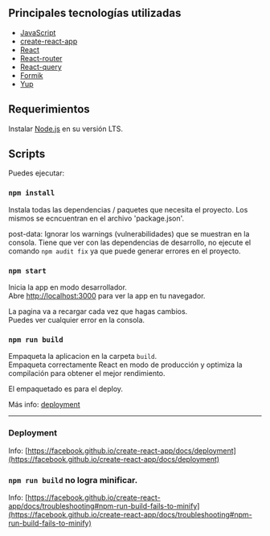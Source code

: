 ## Principales tecnologías utilizadas

- [JavaScript](https://developer.mozilla.org/es/docs/Web/JavaScript)
- [create-react-app](https://create-react-app.dev/)
- [React](https://reactjs.org/)
- [React-router](https://reactrouter.com/)
- [React-query](https://react-query.tanstack.com/)
- [Formik](https://formik.org/)
- [Yup](https://github.com/jquense/yup)

## Requerimientos

Instalar [Node.js](https://nodejs.org/en/) en su versión LTS.

## Scripts

Puedes ejecutar:

### `npm install`

Instala todas las dependencias / paquetes que necesita el proyecto. Los mismos se ecncuentran en el archivo 'package.json'.

post-data: Ignorar los warnings (vulnerabilidades) que se muestran en la consola. Tiene que ver con las dependencias de desarrollo, no ejecute el comando `npm audit fix` ya que puede generar errores en el proyecto.

### `npm start`

Inicia la app en modo desarrollador.\
Abre [http://localhost:3000](http://localhost:3000) para ver la app en tu navegador.

La pagina va a recargar cada vez que hagas cambios.\
Puedes ver cualquier error en la consola.

### `npm run build`

Empaqueta la aplicacion en la carpeta `build`.\
Empaqueta correctamente React en modo de producción y optimiza la compilación para obtener el mejor rendimiento.

El empaquetado es para el deploy.

Más info: [deployment](https://facebook.github.io/create-react-app/docs/deployment)

---
### Deployment

Info: [https://facebook.github.io/create-react-app/docs/deployment](https://facebook.github.io/create-react-app/docs/deployment)

### `npm run build` no logra minificar.

Info: [https://facebook.github.io/create-react-app/docs/troubleshooting#npm-run-build-fails-to-minify](https://facebook.github.io/create-react-app/docs/troubleshooting#npm-run-build-fails-to-minify)
